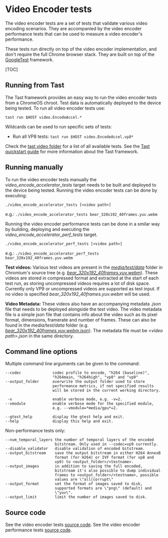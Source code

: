 # Video Encoder tests
The video encoder tests are a set of tests that validate various video encoding
scenarios. They are accompanied by the video encoder performance tests that can
be used to measure a video encoder's performance.

These tests run directly on top of the video encoder implementation, and
don't require the full Chrome browser stack. They are built on top of the
[GoogleTest](https://github.com/google/googletest/blob/master/README.md)
framework.

[TOC]

## Running from Tast
The Tast framework provides an easy way to run the video encoder tests from a
ChromeOS chroot. Test data is automatically deployed to the device being tested.
To run all video encoder tests use:

    tast run $HOST video.EncodeAccel.*

Wildcards can be used to run specific sets of tests:
* Run all VP8 tests: `tast run $HOST video.EncodeAccel.vp8*`

Check the
[tast video folder](https://chromium.googlesource.com/chromiumos/platform/tast-tests/+/refs/heads/main/src/chromiumos/tast/local/bundles/cros/video/)
for a list of all available tests.
See the
[Tast quickstart guide](https://chromium.googlesource.com/chromiumos/platform/tast/+/HEAD/docs/quickstart.md)
for more information about the Tast framework.

## Running manually
To run the video encoder tests manually the _video_encode_accelerator_tests_
target needs to be built and deployed to the device being tested. Running
the video encoder tests can be done by executing:

    ./video_encode_accelerator_tests [<video path>]

e.g.: `./video_encode_accelerator_tests bear_320x192_40frames.yuv.webm`

Running the video encoder performance tests can be done in a smilar way by
building, deploying and executing the _video_encode_accelerator_perf_tests_
target.

    ./video_encode_accelerator_perf_tests [<video path>]

e.g.: `./video_encode_accelerator_perf_tests bear_320x192_40frames.yuv.webm`

__Test videos:__ Various test videos are present in the
[_media/test/data_](https://cs.chromium.org/chromium/src/media/test/data/)
folder in Chromium's source tree (e.g.
[_bear_320x192_40frames.yuv.webm_](https://cs.chromium.org/chromium/src/media/test/data/bear_320x192_40frames.yuv.webm)).
These videos are stored in compressed format and extracted at the start of each
test run, as storing uncompressed videos requires a lot of disk space. Currently
only VP9 or uncompressed videos are supported as test input. If no video is
specified _bear_320x192_40frames.yuv.webm_ will be used.

__Video Metadata:__ These videos also have an accompanying metadata _.json_ file
that needs to be deployed alongside the test video. The video metadata file is a
simple json file that contains info about the video such as its pixel format,
dimensions, framerate and number of frames. These can also be found in the
_media/test/data_ folder (e.g.
[_bear_320x192_40frames.yuv.webm.json_](https://cs.chromium.org/chromium/src/media/test/data/bear_320x192_40frames.yuv.webm.json)).
The metadata file must be _\<video path\>.json_ in the same directory.

## Command line options
Multiple command line arguments can be given to the command:

    --codec              codec profile to encode, "h264 (baseline)",
                         "h264main, "h264high", "vp8" and "vp9"
    --output_folder      overwrite the output folder used to store
                         performance metrics, if not specified results
                         will be stored in the current working directory.

     -v                  enable verbose mode, e.g. -v=2.
    --vmodule            enable verbose mode for the specified module,
                         e.g. --vmodule=*media/gpu*=2.

    --gtest_help         display the gtest help and exit.
    --help               display this help and exit.

Non-performance tests only:

    --num_temporal_layers the number of temporal layers of the encoded
                          bitstream. Only used in --codec=vp9 currently.
    --disable_validator   disable validation of encoded bitstream.
    --output_bitstream    save the output bitstream in either H264 AnnexB
                          format (for H264) or IVF format (for vp8 and
                          vp9) to <output_folder>/<testname>.
    --output_images       in addition to saving the full encoded,
                          bitstream it's also possible to dump individual
                          frames to <output_folder>/<testname>, possible
                          values are \"all|corrupt\"
    --output_format       set the format of images saved to disk,
                          supported formats are \"png\" (default) and
                          \"yuv\".
    --output_limit        limit the number of images saved to disk.

## Source code
See the video encoder tests [source code](https://cs.chromium.org/chromium/src/media/gpu/video_encode_accelerator_tests.cc).
See the video encoder performance tests [source code](https://cs.chromium.org/chromium/src/media/gpu/video_encode_accelerator_perf_tests.cc).
